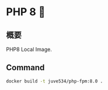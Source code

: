 # PHP 8 :whale:
## 概要
PHP8 Local Image.

## Command

```bash
docker build -t juve534/php-fpm:8.0 .
```